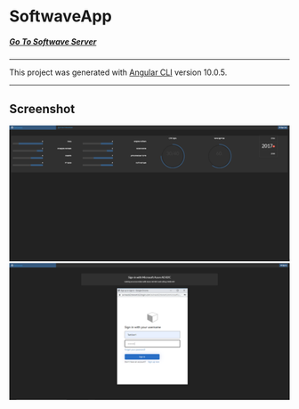 # SoftwaveApp


##### [Go To Softwave Server](https://github.com/AviNessimian/Softwave "Softwave")
___
This project was generated with [Angular CLI](https://github.com/angular/angular-cli) version 10.0.5.
___

## Screenshot
![Screenshot](Capture1.PNG)
![Screenshot](Capture2.PNG)




